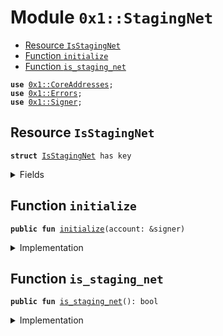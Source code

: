 
<a name="0x1_StagingNet"></a>

# Module `0x1::StagingNet`



-  [Resource `IsStagingNet`](#0x1_StagingNet_IsStagingNet)
-  [Function `initialize`](#0x1_StagingNet_initialize)
-  [Function `is_staging_net`](#0x1_StagingNet_is_staging_net)


<pre><code><b>use</b> <a href="CoreAddresses.md#0x1_CoreAddresses">0x1::CoreAddresses</a>;
<b>use</b> <a href="../../../../../../move-stdlib/docs/Errors.md#0x1_Errors">0x1::Errors</a>;
<b>use</b> <a href="../../../../../../move-stdlib/docs/Signer.md#0x1_Signer">0x1::Signer</a>;
</code></pre>



<a name="0x1_StagingNet_IsStagingNet"></a>

## Resource `IsStagingNet`



<pre><code><b>struct</b> <a href="Testnet.md#0x1_StagingNet_IsStagingNet">IsStagingNet</a> has key
</code></pre>



<details>
<summary>Fields</summary>


<dl>
<dt>
<code>dummy_field: bool</code>
</dt>
<dd>

</dd>
</dl>


</details>

<a name="0x1_StagingNet_initialize"></a>

## Function `initialize`



<pre><code><b>public</b> <b>fun</b> <a href="Testnet.md#0x1_StagingNet_initialize">initialize</a>(account: &signer)
</code></pre>



<details>
<summary>Implementation</summary>


<pre><code><b>public</b> <b>fun</b> <a href="Testnet.md#0x1_StagingNet_initialize">initialize</a>(account: &signer) {
    <b>assert</b>(<a href="../../../../../../move-stdlib/docs/Signer.md#0x1_Signer_address_of">Signer::address_of</a>(account) == <a href="CoreAddresses.md#0x1_CoreAddresses_DIEM_ROOT_ADDRESS">CoreAddresses::DIEM_ROOT_ADDRESS</a>(), <a href="../../../../../../move-stdlib/docs/Errors.md#0x1_Errors_requires_role">Errors::requires_role</a>(190301));
    move_to(account, <a href="Testnet.md#0x1_StagingNet_IsStagingNet">IsStagingNet</a>{})
}
</code></pre>



</details>

<a name="0x1_StagingNet_is_staging_net"></a>

## Function `is_staging_net`



<pre><code><b>public</b> <b>fun</b> <a href="Testnet.md#0x1_StagingNet_is_staging_net">is_staging_net</a>(): bool
</code></pre>



<details>
<summary>Implementation</summary>


<pre><code><b>public</b> <b>fun</b> <a href="Testnet.md#0x1_StagingNet_is_staging_net">is_staging_net</a>(): bool {
    <b>exists</b>&lt;<a href="Testnet.md#0x1_StagingNet_IsStagingNet">IsStagingNet</a>&gt;(<a href="CoreAddresses.md#0x1_CoreAddresses_DIEM_ROOT_ADDRESS">CoreAddresses::DIEM_ROOT_ADDRESS</a>())
}
</code></pre>



</details>


[//]: # ("File containing references which can be used from documentation")
[ACCESS_CONTROL]: https://github.com/diem/dip/blob/main/dips/dip-2.md
[ROLE]: https://github.com/diem/dip/blob/main/dips/dip-2.md#roles
[PERMISSION]: https://github.com/diem/dip/blob/main/dips/dip-2.md#permissions
